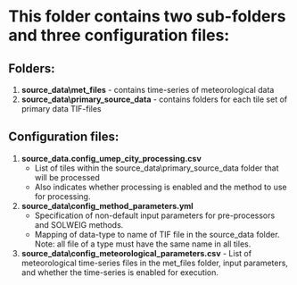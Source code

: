 # This folder contains two sub-folders and three configuration files:

## Folders:
1. **source_data\met_files** - contains time-series of meteorological data
1. **source_data\primary_source_data** - contains folders for each tile set of primary data TIF-files

## Configuration files:
1. **source_data\.config_umep_city_processing.csv**
   * List of tiles within the source_data\primary_source_data folder that will be processed
   * Also indicates whether processing is enabled and the method to use for processing.
2. **source_data\config_method_parameters.yml**
   * Specification of non-default input parameters for pre-processors and SOLWEIG methods.
   * Mapping of data-type to name of TIF file in the source_data folder. Note: all file of a type must have the same name in all tiles.
1. **source_data\config_meteorological_parameters.csv** - List of meteorological time-series files in the met_files folder, input parameters, and whether the time-series is enabled for execution.
